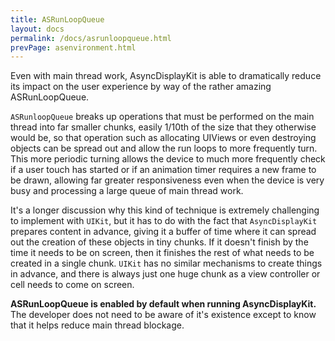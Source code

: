 ```yaml
---
title: ASRunLoopQueue
layout: docs
permalink: /docs/asrunloopqueue.html
prevPage: asenvironment.html
---
```


Even with main thread work, AsyncDisplayKit is able to dramatically reduce its impact on the user experience by way of the rather amazing ASRunLoopQueue. 

`ASRunloopQueue` breaks up operations that must be performed on the main thread into far smaller chunks, easily 1/10th of the size that they otherwise would be, so that operation such as allocating UIViews or even destroying objects can be spread out and allow the run loops to more frequently turn. This more periodic turning allows the device to much more frequently check if a user touch has started or if an animation timer requires a new frame to be drawn, allowing far greater responsiveness even when the device is very busy and processing a large queue of main thread work.

It's a longer discussion why this kind of technique is extremely challenging to implement with `UIKit`, but it has to do with the fact that `AsyncDisplayKit` prepares content in advance, giving it a buffer of time where it can spread out the creation of these objects in tiny chunks. If it doesn't finish by the time it needs to be on screen, then it finishes the rest of what needs to be created in a single chunk. `UIKit` has no similar mechanisms to create things in advance, and there is always just one huge chunk as a view controller or cell needs to come on screen.

**ASRunLoopQueue is enabled by default when running AsyncDisplayKit.** The developer does not need to be aware of it's existence except to know that it helps reduce main thread blockage. 